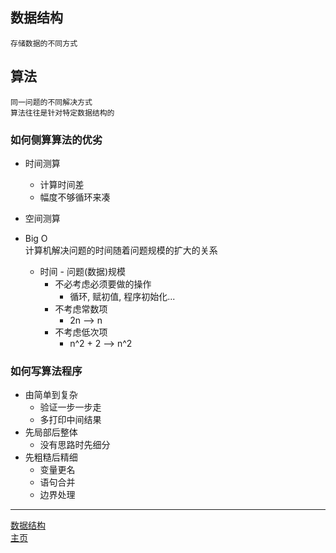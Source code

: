 ## 数据结构

    存储数据的不同方式

## 算法

    同一问题的不同解决方式
    算法往往是针对特定数据结构的

### 如何侧算算法的优劣

-   时间测算

    -   计算时间差
    -   幅度不够循环来凑

-   空间测算

-   Big O  
    计算机解决问题的时间随着问题规模的扩大的关系
    -   时间 - 问题(数据)规模
        -   不必考虑必须要做的操作
            -   循环, 赋初值, 程序初始化...
        -   不考虑常数项
            -   2n --> n
        -   不考虑低次项
            -   n^2 + 2 --> n^2

### 如何写算法程序

- 由简单到复杂
    - 验证一步一步走
    - 多打印中间结果
- 先局部后整体
    - 没有思路时先细分
- 先粗糙后精细
    - 变量更名
    - 语句合并
    - 边界处理

---
[数据结构](./README.md)  
[主页](../../../../../)